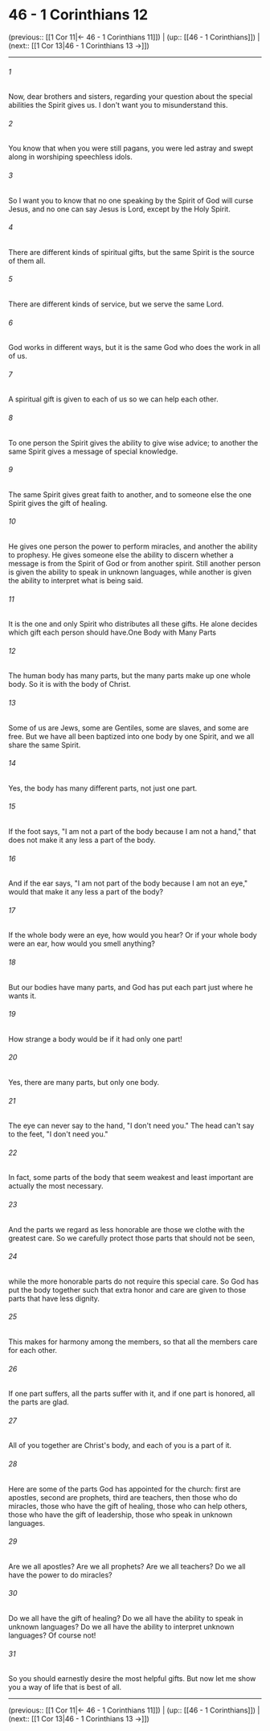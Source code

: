 # 46 - 1 Corinthians 12

(previous:: [[1 Cor 11|← 46 - 1 Corinthians 11]]) | (up:: [[46 - 1 Corinthians]]) | (next:: [[1 Cor 13|46 - 1 Corinthians 13 →]])

***


###### 1 
Now, dear brothers and sisters, regarding your question about the special abilities the Spirit gives us. I don't want you to misunderstand this. 

###### 2 
You know that when you were still pagans, you were led astray and swept along in worshiping speechless idols. 

###### 3 
So I want you to know that no one speaking by the Spirit of God will curse Jesus, and no one can say Jesus is Lord, except by the Holy Spirit. 

###### 4 
There are different kinds of spiritual gifts, but the same Spirit is the source of them all. 

###### 5 
There are different kinds of service, but we serve the same Lord. 

###### 6 
God works in different ways, but it is the same God who does the work in all of us. 

###### 7 
A spiritual gift is given to each of us so we can help each other. 

###### 8 
To one person the Spirit gives the ability to give wise advice; to another the same Spirit gives a message of special knowledge. 

###### 9 
The same Spirit gives great faith to another, and to someone else the one Spirit gives the gift of healing. 

###### 10 
He gives one person the power to perform miracles, and another the ability to prophesy. He gives someone else the ability to discern whether a message is from the Spirit of God or from another spirit. Still another person is given the ability to speak in unknown languages, while another is given the ability to interpret what is being said. 

###### 11 
It is the one and only Spirit who distributes all these gifts. He alone decides which gift each person should have.One Body with Many Parts 

###### 12 
The human body has many parts, but the many parts make up one whole body. So it is with the body of Christ. 

###### 13 
Some of us are Jews, some are Gentiles, some are slaves, and some are free. But we have all been baptized into one body by one Spirit, and we all share the same Spirit. 

###### 14 
Yes, the body has many different parts, not just one part. 

###### 15 
If the foot says, "I am not a part of the body because I am not a hand," that does not make it any less a part of the body. 

###### 16 
And if the ear says, "I am not part of the body because I am not an eye," would that make it any less a part of the body? 

###### 17 
If the whole body were an eye, how would you hear? Or if your whole body were an ear, how would you smell anything? 

###### 18 
But our bodies have many parts, and God has put each part just where he wants it. 

###### 19 
How strange a body would be if it had only one part! 

###### 20 
Yes, there are many parts, but only one body. 

###### 21 
The eye can never say to the hand, "I don't need you." The head can't say to the feet, "I don't need you." 

###### 22 
In fact, some parts of the body that seem weakest and least important are actually the most necessary. 

###### 23 
And the parts we regard as less honorable are those we clothe with the greatest care. So we carefully protect those parts that should not be seen, 

###### 24 
while the more honorable parts do not require this special care. So God has put the body together such that extra honor and care are given to those parts that have less dignity. 

###### 25 
This makes for harmony among the members, so that all the members care for each other. 

###### 26 
If one part suffers, all the parts suffer with it, and if one part is honored, all the parts are glad. 

###### 27 
All of you together are Christ's body, and each of you is a part of it. 

###### 28 
Here are some of the parts God has appointed for the church: first are apostles, second are prophets, third are teachers, then those who do miracles, those who have the gift of healing, those who can help others, those who have the gift of leadership, those who speak in unknown languages. 

###### 29 
Are we all apostles? Are we all prophets? Are we all teachers? Do we all have the power to do miracles? 

###### 30 
Do we all have the gift of healing? Do we all have the ability to speak in unknown languages? Do we all have the ability to interpret unknown languages? Of course not! 

###### 31 
So you should earnestly desire the most helpful gifts. But now let me show you a way of life that is best of all.

***

(previous:: [[1 Cor 11|← 46 - 1 Corinthians 11]]) | (up:: [[46 - 1 Corinthians]]) | (next:: [[1 Cor 13|46 - 1 Corinthians 13 →]])
